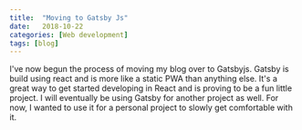 ```yaml
---
title:  "Moving to Gatsby Js"
date:   2018-10-22
categories: [Web development]
tags: [blog]
---
```


I've now begun the process of moving my blog over to Gatsbyjs.
Gatsby is build using react and is more like a static PWA than anything else. It's a great way to get started developing in React and is proving to be a fun little project. I will eventually be using Gatsby for another project as well. For now, I wanted to use it for a personal project to slowly get comfortable with it.
